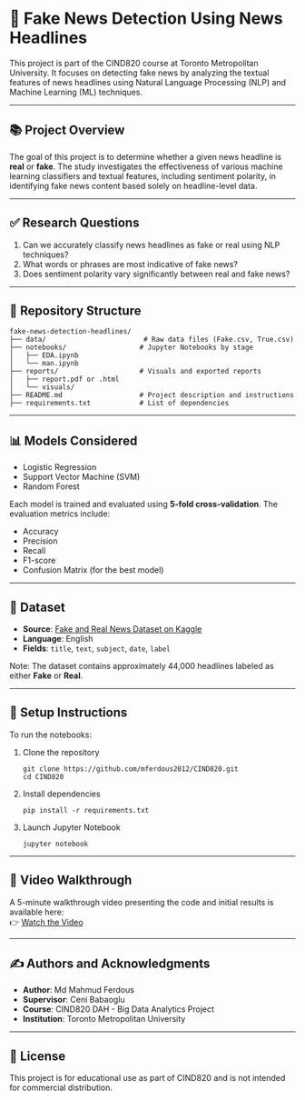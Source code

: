 # 📰 Fake News Detection Using News Headlines

This project is part of the CIND820 course at Toronto Metropolitan University. It focuses on detecting fake news by analyzing the textual features of news headlines using Natural Language Processing (NLP) and Machine Learning (ML) techniques.

---

## 📚 Project Overview

The goal of this project is to determine whether a given news headline is **real** or **fake**. The study investigates the effectiveness of various machine learning classifiers and textual features, including sentiment polarity, in identifying fake news content based solely on headline-level data.

---

## ✅ Research Questions

1. Can we accurately classify news headlines as fake or real using NLP techniques?
2. What words or phrases are most indicative of fake news?
3. Does sentiment polarity vary significantly between real and fake news?

---

## 📁 Repository Structure

```
fake-news-detection-headlines/
├── data/                        # Raw data files (Fake.csv, True.csv)
├── notebooks/                  # Jupyter Notebooks by stage
│   ├── EDA.ipynb
│   └── man.ipynb
├── reports/                    # Visuals and exported reports
│   ├── report.pdf or .html
│   └── visuals/
├── README.md                   # Project description and instructions
├── requirements.txt            # List of dependencies
```

---

## 📊 Models Considered

- Logistic Regression
- Support Vector Machine (SVM)
- Random Forest

Each model is trained and evaluated using **5-fold cross-validation**. The evaluation metrics include:
- Accuracy
- Precision
- Recall
- F1-score
- Confusion Matrix (for the best model)

---

## 🧪 Dataset

- **Source**: [Fake and Real News Dataset on Kaggle](https://www.kaggle.com/datasets/clmentbisaillon/fake-and-real-news-dataset)
- **Language**: English
- **Fields**: `title`, `text`, `subject`, `date`, `label`

Note: The dataset contains approximately 44,000 headlines labeled as either **Fake** or **Real**.

---

## 🔧 Setup Instructions

To run the notebooks:

1. Clone the repository  
   ```
   git clone https://github.com/mferdous2012/CIND820.git
   cd CIND820
   ```

2. Install dependencies  
   ```
   pip install -r requirements.txt
   ```

3. Launch Jupyter Notebook  
   ```
   jupyter notebook
   ```

---

## 🎥 Video Walkthrough

A 5-minute walkthrough video presenting the code and initial results is available here:  
👉 [Watch the Video](https://your-link-to-video.com)

---

## ✍️ Authors and Acknowledgments

- **Author**: Md Mahmud Ferdous  
- **Supervisor**: Ceni Babaoglu  
- **Course**: CIND820 DAH - Big Data Analytics Project  
- **Institution**: Toronto Metropolitan University

---

## 📌 License

This project is for educational use as part of CIND820 and is not intended for commercial distribution.
